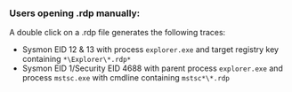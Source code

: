 ### Users opening .rdp manually:

A double click on a .rdp file generates the following traces:
  - Sysmon EID 12 & 13 with process `explorer.exe` and target registry key containing `*\Explorer\*.rdp*`
  - Sysmon EID 1/Security EID 4688 with parent process `explorer.exe` and process `mstsc.exe` with cmdline containing `mstsc*\*.rdp`

